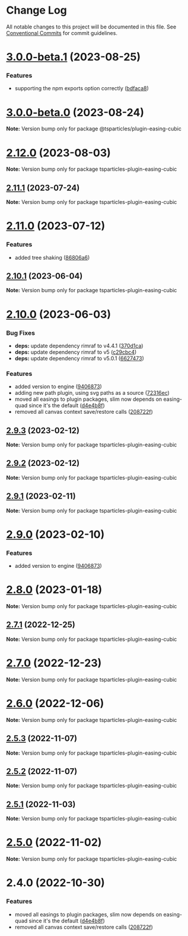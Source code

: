 # Change Log

All notable changes to this project will be documented in this file.
See [Conventional Commits](https://conventionalcommits.org) for commit guidelines.

# [3.0.0-beta.1](https://github.com/tsparticles/tsparticles/compare/v3.0.0-beta.0...v3.0.0-beta.1) (2023-08-25)

### Features

-   supporting the npm exports option correctly ([bdfaca8](https://github.com/tsparticles/tsparticles/commit/bdfaca8077b8a3a4b1f482cc2ae5766914dcfaf7))

# [3.0.0-beta.0](https://github.com/tsparticles/tsparticles/compare/v2.12.0...v3.0.0-beta.0) (2023-08-24)

**Note:** Version bump only for package @tsparticles/plugin-easing-cubic

# [2.12.0](https://github.com/tsparticles/tsparticles/compare/v2.11.1...v2.12.0) (2023-08-03)

**Note:** Version bump only for package tsparticles-plugin-easing-cubic

## [2.11.1](https://github.com/tsparticles/tsparticles/compare/v2.11.0...v2.11.1) (2023-07-24)

**Note:** Version bump only for package tsparticles-plugin-easing-cubic

# [2.11.0](https://github.com/tsparticles/tsparticles/compare/v2.10.1...v2.11.0) (2023-07-12)

### Features

-   added tree shaking ([86806a6](https://github.com/tsparticles/tsparticles/commit/86806a6054d89b050567599daab20da3b643b788))

## [2.10.1](https://github.com/tsparticles/tsparticles/compare/v2.10.0...v2.10.1) (2023-06-04)

**Note:** Version bump only for package tsparticles-plugin-easing-cubic

# [2.10.0](https://github.com/tsparticles/tsparticles/compare/v2.0.0-alpha.0...v2.10.0) (2023-06-03)

### Bug Fixes

-   **deps:** update dependency rimraf to v4.4.1 ([370d1ca](https://github.com/tsparticles/tsparticles/commit/370d1ca4d3bb0ea8bfe5fb3e0f5e1d74f45f4de6))
-   **deps:** update dependency rimraf to v5 ([c29cbc4](https://github.com/tsparticles/tsparticles/commit/c29cbc43ed0d3522b718e7236a48eae9b91cde43))
-   **deps:** update dependency rimraf to v5.0.1 ([6627473](https://github.com/tsparticles/tsparticles/commit/66274734c70b5759c59f7e949c8fcb2c8529bdf2))

### Features

-   added version to engine ([9406873](https://github.com/tsparticles/tsparticles/commit/9406873c6551b59e64edbe3a0e4fe59ef2cde4c6))
-   adding new path plugin, using svg paths as a source ([72316ec](https://github.com/tsparticles/tsparticles/commit/72316ec38ee3556ad2db0af4e84a14529ddb1b9b))
-   moved all easings to plugin packages, slim now depends on easing-quad since it's the default ([d4e4b8f](https://github.com/tsparticles/tsparticles/commit/d4e4b8f6685ab748e82322877bf1e9d2d23574d4))
-   removed all canvas context save/restore calls ([208722f](https://github.com/tsparticles/tsparticles/commit/208722f0a521246165b7cdc529dfbfbd7a3cf7eb))

## [2.9.3](https://github.com/tsparticles/tsparticles/compare/tsparticles-plugin-easing-cubic@2.9.2...tsparticles-plugin-easing-cubic@2.9.3) (2023-02-12)

**Note:** Version bump only for package tsparticles-plugin-easing-cubic

## [2.9.2](https://github.com/tsparticles/tsparticles/compare/tsparticles-plugin-easing-cubic@2.9.1...tsparticles-plugin-easing-cubic@2.9.2) (2023-02-12)

**Note:** Version bump only for package tsparticles-plugin-easing-cubic

## [2.9.1](https://github.com/tsparticles/tsparticles/compare/tsparticles-plugin-easing-cubic@2.9.0...tsparticles-plugin-easing-cubic@2.9.1) (2023-02-11)

**Note:** Version bump only for package tsparticles-plugin-easing-cubic

# [2.9.0](https://github.com/tsparticles/tsparticles/compare/tsparticles-plugin-easing-cubic@2.8.0...tsparticles-plugin-easing-cubic@2.9.0) (2023-02-10)

### Features

-   added version to engine ([9406873](https://github.com/tsparticles/tsparticles/commit/9406873c6551b59e64edbe3a0e4fe59ef2cde4c6))

# [2.8.0](https://github.com/tsparticles/tsparticles/compare/tsparticles-plugin-easing-cubic@2.7.1...tsparticles-plugin-easing-cubic@2.8.0) (2023-01-18)

**Note:** Version bump only for package tsparticles-plugin-easing-cubic

## [2.7.1](https://github.com/tsparticles/tsparticles/compare/tsparticles-plugin-easing-cubic@2.7.0...tsparticles-plugin-easing-cubic@2.7.1) (2022-12-25)

**Note:** Version bump only for package tsparticles-plugin-easing-cubic

# [2.7.0](https://github.com/tsparticles/tsparticles/compare/tsparticles-plugin-easing-cubic@2.6.0...tsparticles-plugin-easing-cubic@2.7.0) (2022-12-23)

**Note:** Version bump only for package tsparticles-plugin-easing-cubic

# [2.6.0](https://github.com/tsparticles/tsparticles/compare/tsparticles-plugin-easing-cubic@2.5.3...tsparticles-plugin-easing-cubic@2.6.0) (2022-12-06)

**Note:** Version bump only for package tsparticles-plugin-easing-cubic

## [2.5.3](https://github.com/tsparticles/tsparticles/compare/tsparticles-plugin-easing-cubic@2.5.2...tsparticles-plugin-easing-cubic@2.5.3) (2022-11-07)

**Note:** Version bump only for package tsparticles-plugin-easing-cubic

## [2.5.2](https://github.com/tsparticles/tsparticles/compare/tsparticles-plugin-easing-cubic@2.5.1...tsparticles-plugin-easing-cubic@2.5.2) (2022-11-07)

**Note:** Version bump only for package tsparticles-plugin-easing-cubic

## [2.5.1](https://github.com/tsparticles/tsparticles/compare/tsparticles-plugin-easing-cubic@2.5.0...tsparticles-plugin-easing-cubic@2.5.1) (2022-11-03)

**Note:** Version bump only for package tsparticles-plugin-easing-cubic

# [2.5.0](https://github.com/tsparticles/tsparticles/compare/tsparticles-plugin-easing-cubic@2.4.0...tsparticles-plugin-easing-cubic@2.5.0) (2022-11-02)

**Note:** Version bump only for package tsparticles-plugin-easing-cubic

# 2.4.0 (2022-10-30)

### Features

-   moved all easings to plugin packages, slim now depends on easing-quad since it's the default ([d4e4b8f](https://github.com/tsparticles/tsparticles/commit/d4e4b8f6685ab748e82322877bf1e9d2d23574d4))
-   removed all canvas context save/restore calls ([208722f](https://github.com/tsparticles/tsparticles/commit/208722f0a521246165b7cdc529dfbfbd7a3cf7eb))
